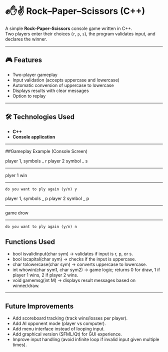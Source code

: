 # ✊✋✌️ Rock–Paper–Scissors (C++)

A simple **Rock–Paper–Scissors** console game written in C++.  
Two players enter their choices (`r`, `p`, `s`), the program validates input, and declares the winner.

---

## 🎮 Features
- Two-player gameplay  
- Input validation (accepts uppercase and lowercase)  
- Automatic conversion of uppercase to lowercase  
- Displays results with clear messages  
- Option to replay  

---

## 🛠️ Technologies Used
- **C++**  
- **Console application**  

---

##Gameplay Example (Console Screen)

player 1, symbols _ r
player 2 symbol _ s
************************
plyer 1 win
************************

    do you want to ply again (y/n) y

player 1, symbols _ p
player 2 symbol _ p
************************
game drow
************************

    do you want to ply again (y/n) n
 
## Functions Used

- bool isvalidinput(char sym) → validates if input is r, p, or s. 
-  bool iscapital(char sym) → checks if the input is uppercase.
- char tolowercase(char sym) → converts uppercase to lowercase.
- int whowin(char sym1, char sym2) → game logic; returns 0 for draw, 1 if player 1 wins, 2 if player 2 wins.
- void gamemsg(int M) → displays result messages based on winner/draw.

---

## Future Improvements

- Add scoreboard tracking (track wins/losses per player).
- Add AI opponent mode (player vs computer).
- Add menu interface instead of looping input.
- Add graphical version (SFML/Qt) for GUI experience.
- Improve input handling (avoid infinite loop if invalid input given multiple times).
